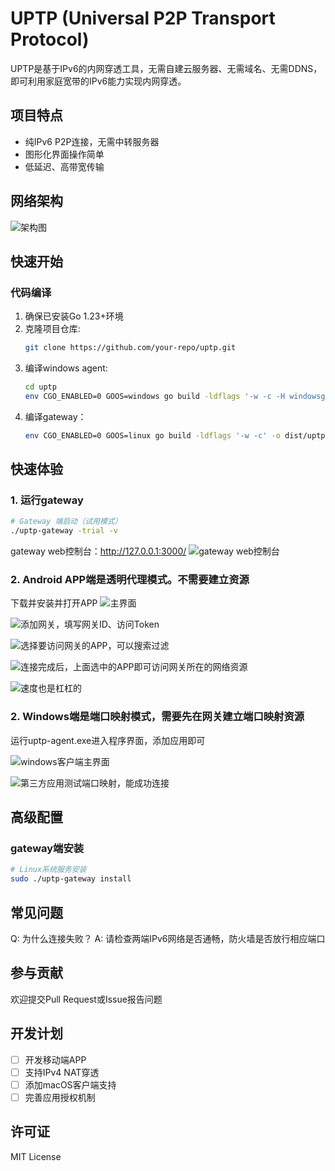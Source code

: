 # UPTP (Universal P2P Transport Protocol)

UPTP是基于IPv6的内网穿透工具，无需自建云服务器、无需域名、无需DDNS，即可利用家庭宽带的IPv6能力实现内网穿透。

## 项目特点

- 纯IPv6 P2P连接，无需中转服务器
- 图形化界面操作简单
- 低延迟、高带宽传输

## 网络架构
![架构图](docs/images/architecture.png)

## 快速开始

### 代码编译

1. 确保已安装Go 1.23+环境
2. 克隆项目仓库:
   ```bash
   git clone https://github.com/your-repo/uptp.git
   ```
3. 编译windows agent:
   ```bash
   cd uptp
   env CGO_ENABLED=0 GOOS=windows go build -ldflags '-w -c -H windowsgui' -o dist/uptp-agent_windows-amd64.exe ./agent/windows
   ```
4. 编译gateway：
   ```bash
   env CGO_ENABLED=0 GOOS=linux go build -ldflags '-w -c' -o dist/uptp-gateway_linux-amd64 ./gateway/cmd
   ```

## 快速体验

### 1. 运行gateway
```bash
# Gateway 端启动（试用模式）
./uptp-gateway -trial -v
```
gateway web控制台：http://127.0.0.1:3000/
![gateway web控制台](docs/images/gateway-web.png)

### 2. Android APP端是透明代理模式。不需要建立资源

下载并安装并打开APP
![主界面](docs/images/android_app1.png)

![添加网关，填写网关ID、访问Token](docs/images/android_app2.jpg)

![选择要访问网关的APP，可以搜索过滤](docs/images/android_app3.png)

![连接完成后，上面选中的APP即可访问网关所在的网络资源](docs/images/android_app5.jpg)

![速度也是杠杠的](docs/images/android_app4.jpg)


### 2. Windows端是端口映射模式，需要先在网关建立端口映射资源

运行uptp-agent.exe进入程序界面，添加应用即可

![windows客户端主界面](docs/images/agent-win.png)

![第三方应用测试端口映射，能成功连接](docs/images/app-test-3389.png)

## 高级配置

### gateway端安装
```bash
# Linux系统服务安装
sudo ./uptp-gateway install
```


## 常见问题

Q: 为什么连接失败？
A: 请检查两端IPv6网络是否通畅，防火墙是否放行相应端口

## 参与贡献
欢迎提交Pull Request或Issue报告问题

## 开发计划

- [ ] 开发移动端APP
- [ ] 支持IPv4 NAT穿透
- [ ] 添加macOS客户端支持
- [ ] 完善应用授权机制

## 许可证
MIT License